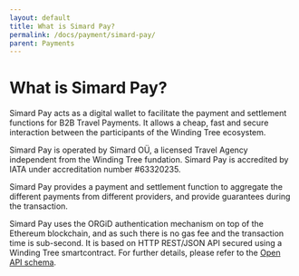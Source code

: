```yaml
---
layout: default
title: What is Simard Pay?
permalink: /docs/payment/simard-pay/
parent: Payments
---
```


# What is Simard Pay?

Simard Pay acts as a digital wallet to facilitate the payment and settlement functions for B2B Travel Payments. It allows a cheap, fast and secure interaction between the participants of the Winding Tree ecosystem.

Simard Pay is operated by Simard OÜ, a licensed Travel Agency independent from the Winding Tree fundation. Simard Pay is accredited by IATA under accreditation number #63320235.

Simard Pay provides a payment and settlement function to aggregate the different payments from different providers, and provide guarantees during the transaction.

Simard Pay uses the ORGiD authentication mechanism on top of the Ethereum blockchain, and as such there is no gas fee and the transaction time is sub-second. It is based on HTTP REST/JSON API secured using a Winding Tree smartcontract. For further details, please refer to the [Open API schema](https://production.api.simard.io/api/docs/).
